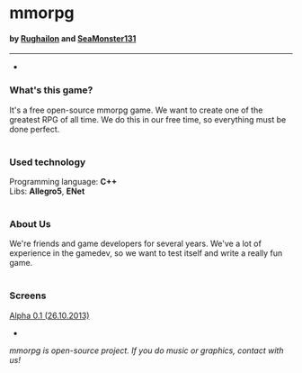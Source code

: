 mmorpg
======
#### by [Rughailon](http://rughailon.blogspot.com) and [SeaMonster131](http://seamonster131.blogspot.com)
---
-
### What's this game?
It's a free open-source mmorpg game. We want to create one of the greatest RPG of all time. We do this in our free time, so everything must be done perfect.
<br/><br/>
### Used technology
Programming language: <b>C++</b>
<br/>
Libs: <b>Allegro5</b>, <b>ENet</b>
<br/><br/>
### About Us
We're friends and game developers for several years. We've a lot of experience in the gamedev, so we want to test itself and write a really fun game.
<br/><br/>
### Screens
[Alpha 0.1 (26.10.2013)](http://scr.hu/0ug/uv80z)


-
*mmorpg is open-source project. If you do music or graphics, contact with us!*

